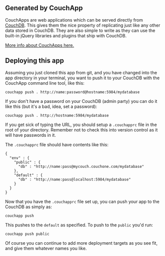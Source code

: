 ## Generated by CouchApp
  
CouchApps are web applications which can be served directly from [CouchDB](http://couchdb.apache.org). This gives them the nice property of replicating just like any other data stored in CouchDB. They are also simple to write as they can use the built-in jQuery libraries and plugins that ship with CouchDB.

[More info about CouchApps here.](http://couchapp.org)

## Deploying this app

Assuming you just cloned this app from git, and you have changed into the app directory in your terminal, you want to push it to your CouchDB with the CouchApp command line tool, like this:

    couchapp push . http://name:password@hostname:5984/mydatabase

If you don't have a password on your CouchDB (admin party) you can do it like this (but it's a bad, idea, set a password):

    couchapp push . http://hostname:5984/mydatabase

If you get sick of typing the URL, you should setup a `.couchapprc` file in the root of your directory. Remember not to check this into version control as it will have passwords in it.

The `.couchapprc` file should have contents like this:

    {
      "env" : {
        "public" : {
          "db" : "http://name:pass@mycouch.couchone.com/mydatabase"
        },
        "default" : {
          "db" : "http://name:pass@localhost:5984/mydatabase"
        }
      }
    }

Now that you have the `.couchapprc` file set up, you can push your app to the CouchDB as simply as:

    couchapp push

This pushes to the `default` as specified. To push to the `public` you'd run:

    couchapp push public

Of course you can continue to add more deployment targets as you see fit, and give them whatever names you like.
